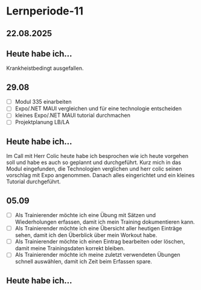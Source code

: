 # Lernperiode-11
## 22.08.2025
## Heute habe ich...
Krankheistbedingt ausgefallen.

## 29.08
- [ ] Modul 335 einarbeiten
- [ ] Expo/.NET MAUI vergleichen und für eine technologie entscheiden
- [ ] kleines Expo/.NET MAUI tutorial durchmachen
- [ ] Projektplanung LB/LA

## Heute habe ich...
Im Call mit Herr Colic heute habe ich besprochen wie ich heute vorgehen soll und habe es auch so geplannt und durchgeführt. Kurz mich in das Modul eingefunden, die Technologien verglichen und herr colic seinen vorschlag mit Expo angenommen. Danach alles eingerichtet und ein kleines Tutorial durchgeführt. 

## 05.09
- [ ] Als Trainierender möchte ich eine Übung mit Sätzen und Wiederholungen erfassen, damit ich mein Training dokumentieren kann.
- [ ] Als Trainierender möchte ich eine Übersicht aller heutigen Einträge sehen, damit ich den Überblick über mein Workout habe.
- [ ] Als Trainierender möchte ich einen Eintrag bearbeiten oder löschen, damit meine Trainingsdaten korrekt bleiben.
- [ ] Als Trainierender möchte ich meine zuletzt verwendeten Übungen schnell auswählen, damit ich Zeit beim Erfassen spare.

## Heute habe ich...
